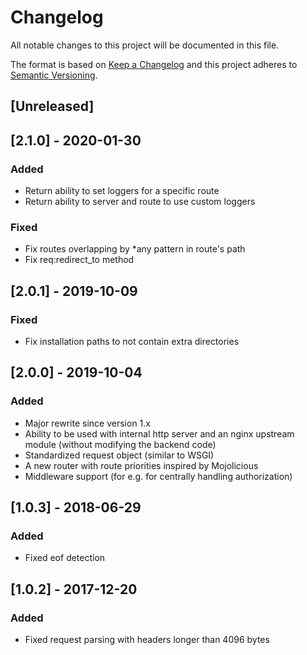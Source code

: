 # Changelog
All notable changes to this project will be documented in this file.

The format is based on [Keep a Changelog](http://keepachangelog.com/en/1.0.0/)
and this project adheres to [Semantic Versioning](http://semver.org/spec/v2.0.0.html).

## [Unreleased]

## [2.1.0] - 2020-01-30
### Added
- Return ability to set loggers for a specific route
- Return ability to server and route to use custom loggers 

### Fixed
- Fix routes overlapping by *any pattern in route's path
- Fix req:redirect_to method

## [2.0.1] - 2019-10-09
### Fixed
- Fix installation paths to not contain extra directories

## [2.0.0] - 2019-10-04
### Added
- Major rewrite since version 1.x
- Ability to be used with internal http server and an nginx upstream module
  (without modifying the backend code)
- Standardized request object (similar to WSGI)
- A new router with route priorities inspired by Mojolicious
- Middleware support (for e.g. for centrally handling authorization)

## [1.0.3] - 2018-06-29
### Added
- Fixed eof detection

## [1.0.2] - 2017-12-20
### Added
- Fixed request parsing with headers longer than 4096 bytes
